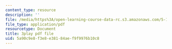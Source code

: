 ```yaml
---
content_type: resource
description: ''
file: /media/https%3A/open-learning-course-data-rc.s3.amazonaws.com/5-111-principles-of-chemical-science-fall-2008/5a90c9e8f3e8e38184aef9f9976b10c8_XxvD0Yh9qCM.pdf
file_type: application/pdf
resourcetype: Document
title: 3play pdf file
uid: 5a90c9e8-f3e8-e381-84ae-f9f9976b10c8
---
```

